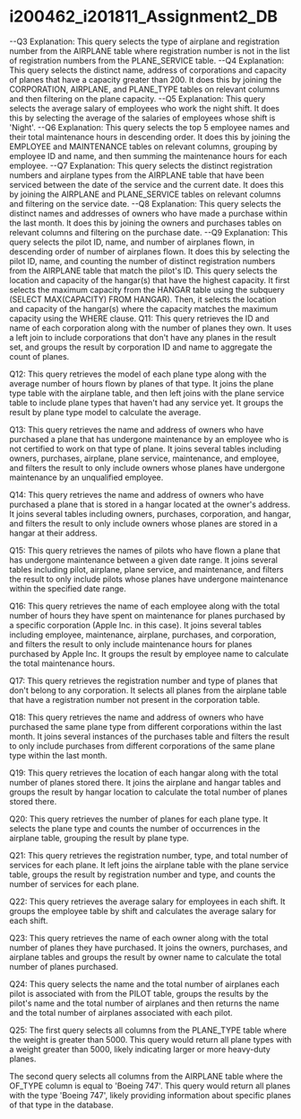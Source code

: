 # i200462_i201811_Assignment2_DB
--Q3
Explanation: This query selects the type of airplane and registration number from the AIRPLANE table where registration number is not in the list of registration numbers from the PLANE_SERVICE table.
--Q4
Explanation: This query selects the distinct name, address of corporations and capacity of planes that have a capacity greater than 200. It does this by joining the CORPORATION, AIRPLANE, and PLANE_TYPE tables on relevant columns and then filtering on the plane capacity.
--Q5
Explanation: This query selects the average salary of employees who work the night shift. It does this by selecting the average of the salaries of employees whose shift is 'Night'.
--Q6
Explanation: This query selects the top 5 employee names and their total maintenance hours in descending order. It does this by joining the EMPLOYEE and MAINTENANCE tables on relevant columns, grouping by employee ID and name, and then summing the maintenance hours for each employee.
--Q7
Explanation: This query selects the distinct registration numbers and airplane types from the AIRPLANE table that have been serviced between the date of the service and the current date. It does this by joining the AIRPLANE and PLANE_SERVICE tables on relevant columns and filtering on the service date.
--Q8
Explanation: This query selects the distinct names and addresses of owners who have made a purchase within the last month. It does this by joining the owners and purchases tables on relevant columns and filtering on the purchase date.
--Q9
Explanation: This query selects the pilot ID, name, and number of airplanes flown, in descending order of number of airplanes flown. It does this by selecting the pilot ID, name, and counting the number of distinct registration numbers from the AIRPLANE table that match the pilot's ID.
This query selects the location and capacity of the hangar(s) that have the highest capacity. It first selects the maximum capacity from the HANGAR table using the subquery (SELECT MAX(CAPACITY) FROM HANGAR). Then, it selects the location and capacity of the hangar(s) where the capacity matches the maximum capacity using the WHERE clause.
Q11:
This query retrieves the ID and name of each corporation along with the number of planes they own. It uses a left join to include corporations that don't have any planes in the result set, and groups the result by corporation ID and name to aggregate the count of planes.

Q12:
This query retrieves the model of each plane type along with the average number of hours flown by planes of that type. It joins the plane type table with the airplane table, and then left joins with the plane service table to include plane types that haven't had any service yet. It groups the result by plane type model to calculate the average.

Q13:
This query retrieves the name and address of owners who have purchased a plane that has undergone maintenance by an employee who is not certified to work on that type of plane. It joins several tables including owners, purchases, airplane, plane service, maintenance, and employee, and filters the result to only include owners whose planes have undergone maintenance by an unqualified employee.

Q14:
This query retrieves the name and address of owners who have purchased a plane that is stored in a hangar located at the owner's address. It joins several tables including owners, purchases, corporation, and hangar, and filters the result to only include owners whose planes are stored in a hangar at their address.

Q15:
This query retrieves the names of pilots who have flown a plane that has undergone maintenance between a given date range. It joins several tables including pilot, airplane, plane service, and maintenance, and filters the result to only include pilots whose planes have undergone maintenance within the specified date range.

Q16:
This query retrieves the name of each employee along with the total number of hours they have spent on maintenance for planes purchased by a specific corporation (Apple Inc. in this case). It joins several tables including employee, maintenance, airplane, purchases, and corporation, and filters the result to only include maintenance hours for planes purchased by Apple Inc. It groups the result by employee name to calculate the total maintenance hours.

Q17:
This query retrieves the registration number and type of planes that don't belong to any corporation. It selects all planes from the airplane table that have a registration number not present in the corporation table.

Q18:
This query retrieves the name and address of owners who have purchased the same plane type from different corporations within the last month. It joins several instances of the purchases table and filters the result to only include purchases from different corporations of the same plane type within the last month.

Q19:
This query retrieves the location of each hangar along with the total number of planes stored there. It joins the airplane and hangar tables and groups the result by hangar location to calculate the total number of planes stored there.

Q20:
This query retrieves the number of planes for each plane type. It selects the plane type and counts the number of occurrences in the airplane table, grouping the result by plane type.

Q21:
This query retrieves the registration number, type, and total number of services for each plane. It left joins the airplane table with the plane service table, groups the result by registration number and type, and counts the number of services for each plane.

Q22:
This query retrieves the average salary for employees in each shift. It groups the employee table by shift and calculates the average salary for each shift.

Q23:
This query retrieves the name of each owner along with the total number of planes they have purchased. It joins the owners, purchases, and airplane tables and groups the result by owner name to calculate the total number of planes purchased.

Q24:
This query selects the name and the total number of airplanes each pilot is associated with from the PILOT table, groups the results by the pilot's name and the total number of airplanes and then returns the name and the total number of airplanes associated with each pilot.

Q25:
The first query selects all columns from the PLANE_TYPE table where the weight is greater than 5000. This query would return all plane types with a weight greater than 5000, likely indicating larger or more heavy-duty planes.

The second query selects all columns from the AIRPLANE table where the OF_TYPE column is equal to 'Boeing 747'. This query would return all planes with the type 'Boeing 747', likely providing information about specific planes of that type in the database.
